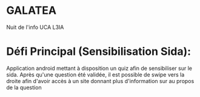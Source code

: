 # GALATEA
Nuit de l'info UCA L3IA 

# Défi Principal (Sensibilisation Sida):
Application android mettant à disposition un quiz afin de sensibiliser sur le sida.
Après qu'une question été validée, il est possible de swipe vers la droite afin d'avoir accès à un site donnant plus d'information sur au propos de la question

